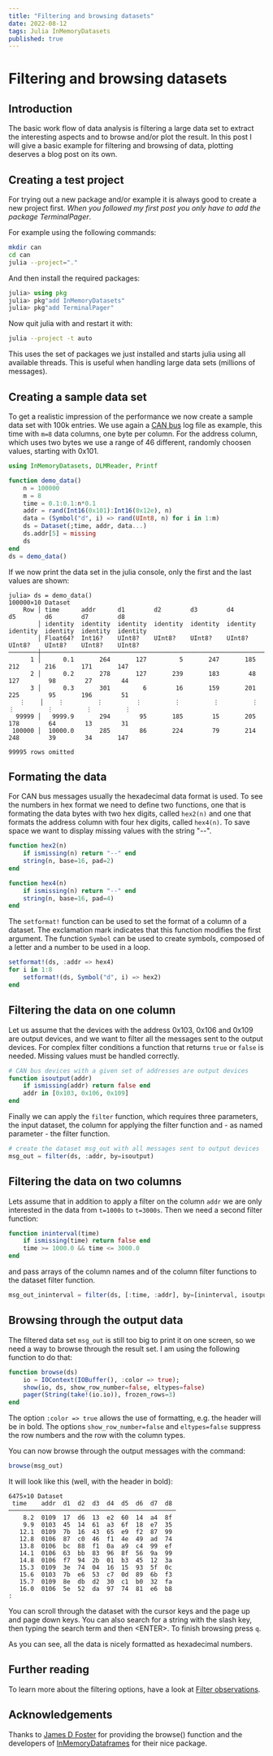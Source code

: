 ```yaml
---
title: "Filtering and browsing datasets"
date: 2022-08-12
tags: Julia InMemoryDatasets
published: true
---
```

# Filtering and browsing datasets

## Introduction
The basic work flow of data analysis is filtering a large data set to extract the interesting aspects and to browse and/or plot the result. In this post I will give a basic example for filtering and browsing of data, plotting deserves a blog post on its own.

## Creating a test project
For trying out a new package and/or example it is always good to create a new project first.
*When you followed my first post you only have to add the package TerminalPager*.

For example using the following commands:
```bash
mkdir can
cd can
julia --project="."
```
And then install the required packages:
```julia
julia> using pkg
julia> pkg"add InMemoryDatasets"
julia> pkg"add TerminalPager"
```
Now quit julia with <CTRL><D> and restart it with:
```bash
julia --project -t auto
```
This uses the set of packages we just installed and starts julia using all available threads. This is useful when handling large data sets (millions of messages).

## Creating a sample data set
To get a realistic impression of the performance we now create a sample data set with 100k entries. We use again a [CAN bus](https://en.wikipedia.org/wiki/CAN_bus) log file as example, this time with `m=8` data columns, one byte per column. For the address column, which uses two bytes we use a range of 46 different, randomly choosen values, starting with 0x101.

```julia
using InMemoryDatasets, DLMReader, Printf

function demo_data()
    n = 100000
    m = 8
    time = 0.1:0.1:n*0.1
    addr = rand(Int16(0x101):Int16(0x12e), n)
    data = (Symbol("d", i) => rand(UInt8, n) for i in 1:m)
    ds = Dataset(;time, addr, data...)
    ds.addr[5] = missing
    ds
end
ds = demo_data()
```
If we now print the data set in the julia console, only the first and the last values are shown:
```
julia> ds = demo_data()
100000×10 Dataset
    Row │ time      addr      d1        d2        d3        d4        d5        d6        d7        d8       
        │ identity  identity  identity  identity  identity  identity  identity  identity  identity  identity 
        │ Float64?  Int16?    UInt8?    UInt8?    UInt8?    UInt8?    UInt8?    UInt8?    UInt8?    UInt8?   
────────┼────────────────────────────────────────────────────────────────────────────────────────────────────
      1 │      0.1       264       127         5       247       185       212       216       171       147
      2 │      0.2       278       127       239       183        48       127        98        27        44
      3 │      0.3       301         6        16       159       201       225        95       196        51
   ⋮    │    ⋮         ⋮         ⋮         ⋮         ⋮         ⋮         ⋮         ⋮         ⋮         ⋮
  99999 │   9999.9       294        95       185        15       205       178        64        13        31
 100000 │  10000.0       285        86       224        79       214       248        39        34       147
                                                                                           99995 rows omitted
```
## Formating the data
For CAN bus messages usually the hexadecimal data format is used. To see the numbers in hex format we need to define two functions, one that is formating the data bytes with two hex digits, called `hex2(n)` and one that formats the address column with four hex digits, called `hex4(n)`. To save space we want to display missing values with the string "--".
```julia
function hex2(n)
    if ismissing(n) return "--" end
    string(n, base=16, pad=2)
end

function hex4(n)
    if ismissing(n) return "--" end
    string(n, base=16, pad=4)
end
```
The `setformat!` function can be used to set the format of a column of a dataset. The exclamation mark indicates that this function modifies the first argument. The function `Symbol` can be used to create symbols, composed of a letter and a number to be used in a loop.
```julia
setformat!(ds, :addr => hex4)
for i in 1:8
    setformat!(ds, Symbol("d", i) => hex2)
end
```

## Filtering the data on one column
Let us assume that the devices with the address 0x103, 0x106 and 0x109 are output devices, and we want to filter all the messages sent to the output devices. For complex filter conditions a function that returns `true` or `false` is needed. Missing values must be handled correctly.
```julia
# CAN bus devices with a given set of addresses are output devices
function isoutput(addr)
    if ismissing(addr) return false end
    addr in [0x103, 0x106, 0x109]
end
```
Finally we can apply the `filter` function, which requires three parameters, the input dataset, the column for applying the filter function and - as named parameter - the filter function.
```julia
# create the dataset msg_out with all messages sent to output devices
msg_out = filter(ds, :addr, by=isoutput)
```
## Filtering the data on two columns
Lets assume that in addition to apply a filter on the column `addr` we are only interested in the data from `t=1000s` to `t=3000s`. Then we need a second filter function:
```julia
function ininterval(time)
    if ismissing(time) return false end
    time >= 1000.0 && time <= 3000.0
end
```
and pass arrays of the column names and of the column filter functions to the dataset filter function.
```julia
msg_out_ininterval = filter(ds, [:time, :addr], by=[ininterval, isoutput])
```


## Browsing through the output data
The filtered data set `msg_out` is still too big to print it on one screen, so we need a way to browse through the result set. I am using the following function to do that:
```julia
function browse(ds)
    io = IOContext(IOBuffer(), :color => true);
    show(io, ds, show_row_number=false, eltypes=false)
    pager(String(take!(io.io)), frozen_rows=3)
end
```
The option `:color => true` allows the use of formatting, e.g. the header will be in bold.
The options `show_row_number=false` and `eltypes=false` suppress the row numbers and the row with the column types.

You can now browse through the output messages with the command:
```julia
browse(msg_out)
```
It will look like this (well, with the header in bold):
```
6475×10 Dataset
 time    addr  d1  d2  d3  d4  d5  d6  d7  d8 
──────────────────────────────────────────────
    8.2  0109  17  d6  13  e2  60  14  a4  8f
    9.9  0103  45  14  61  a3  6f  18  e7  35
   12.1  0109  7b  16  43  65  e9  f2  87  99
   12.8  0106  87  c0  46  f1  4e  49  ad  74
   13.8  0106  bc  88  f1  0a  a9  c4  99  ef
   14.1  0106  63  bb  83  96  8f  56  9a  99
   14.8  0106  f7  94  2b  01  b3  45  12  3a
   15.3  0109  3e  74  04  16  15  93  5f  0c
   15.6  0103  7b  e6  53  c7  0d  89  6b  f3
   15.7  0109  8e  db  d2  30  c1  b0  32  fa
   16.0  0106  5e  52  da  97  74  81  e6  b8
:  
```
You can scroll through the dataset with the cursor keys and the page up and page down keys. You can also search for a string with the slash key, then typing the search term and then \<ENTER\>. To finish browsing press `q`.

As you can see, all the data is nicely formatted as hexadecimal numbers.

## Further reading
To learn more about the filtering options, have a look at [Filter observations](https://sl-solution.github.io/InMemoryDatasets.jl/stable/man/filter/).

## Acknowledgements
Thanks to [James D Foster](https://discourse.julialang.org/t/how-to-combine-prettytables-and-pager/85593/4?u=ufechner7) for providing the browse() function and the developers of [InMemoryDataframes](https://sl-solution.github.io/InMemoryDatasets.jl/stable/) for their nice package.
